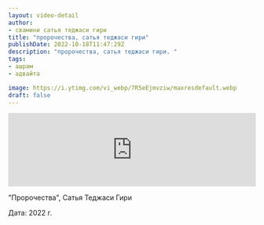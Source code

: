 ```yaml
---
layout: video-detail
author:
- свамини сатья теджаси гири
title: "пророчества, сатья теджаси гири"
publishDate: 2022-10-18T11:47:29Z
description: "пророчества, сатья теджаси гири. "
tags: 
- ашрам
- адвайта

image: https://i.ytimg.com/vi_webp/7R5eEjmvziw/maxresdefault.webp
draft: false
---
```


<iframe width="100%" src="https://www.youtube.com/embed/7R5eEjmvziw" frameborder="0" allowfullscreen=""></iframe> 

 "Пророчества", Сатья Теджаси Гири

 Дата: 2022 г.

  

 